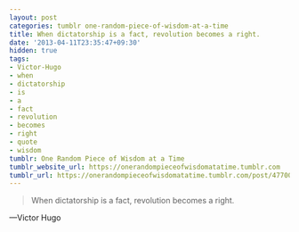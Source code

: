 ```yaml
---
layout: post
categories: tumblr one-random-piece-of-wisdom-at-a-time
title: When dictatorship is a fact, revolution becomes a right.
date: '2013-04-11T23:35:47+09:30'
hidden: true
tags:
- Victor-Hugo
- when
- dictatorship
- is
- a
- fact
- revolution
- becomes
- right
- quote
- wisdom
tumblr: One Random Piece of Wisdom at a Time
tumblr_website_url: https://onerandompieceofwisdomatatime.tumblr.com
tumblr_url: https://onerandompieceofwisdomatatime.tumblr.com/post/47700704462/when-dictatorship-is-a-fact-revolution-becomes-a
---
```

> When dictatorship is a fact, revolution becomes a right.

—Victor Hugo
